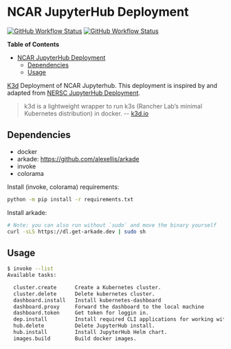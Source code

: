 # NCAR JupyterHub Deployment

[![GitHub Workflow Status](https://img.shields.io/github/workflow/status/NCAR/jupyterhub-deploy/docker-images-build?logo=docker&style=for-the-badge)](https://github.com/NCAR/jupyterhub-deploy/actions?query=workflow%3Adocker-images-build)
[![GitHub Workflow Status](https://img.shields.io/github/workflow/status/NCAR/jupyterhub-deploy/linting?label=linting&logo=github&style=for-the-badge)](https://github.com/NCAR/jupyterhub-deploy/actions?query=workflow%3Alinting)

**Table of Contents**

- [NCAR JupyterHub Deployment](#ncar-jupyterhub-deployment)
  - [Dependencies](#dependencies)
  - [Usage](#usage)

[K3d](https://github.com/rancher/k3d/) Deployment of NCAR Jupyterhub. This deployment is inspired by and adapted from [NERSC JupyterHub Deployment](https://github.com/NERSC/jupyterhub-deploy).

> k3d is a lightweight wrapper to run k3s (Rancher Lab’s minimal Kubernetes distribution) in docker. -- [k3d.io](https://k3d.io/)

## Dependencies

- docker
- arkade: https://github.com/alexellis/arkade
- invoke
- colorama

Install (invoke, colorama) requirements:

```bash
python -m pip install -r requirements.txt
```

Install arkade:

```bash
# Note: you can also run without `sudo` and move the binary yourself
curl -sLS https://dl.get-arkade.dev | sudo sh
```

## Usage

```bash
$ invoke --list
Available tasks:

  cluster.create      Create a Kubernetes cluster.
  cluster.delete      Delete kubernetes cluster.
  dashboard.install   Install kubernetes-dashboard
  dashboard.proxy     Forward the dashboard to the local machine
  dashboard.token     Get token for loggin in.
  dep.install         Install required CLI applications for working with Kubernetes.
  hub.delete          Delete JupyterHub install.
  hub.install         Install JupyterHub Helm chart.
  images.build        Build docker images.
```
